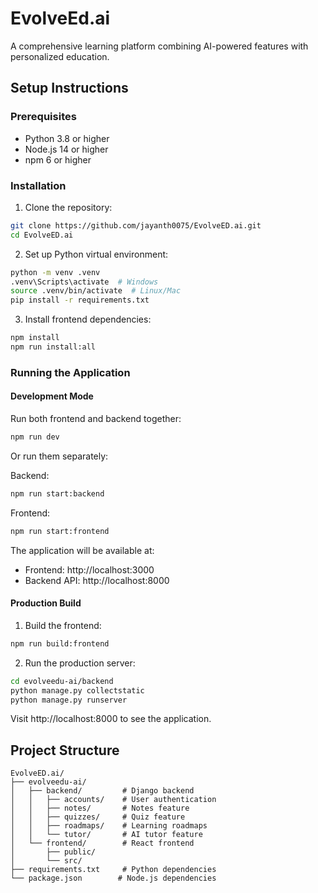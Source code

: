 # EvolveEd.ai

A comprehensive learning platform combining AI-powered features with personalized education.

## Setup Instructions

### Prerequisites
- Python 3.8 or higher
- Node.js 14 or higher
- npm 6 or higher

### Installation

1. Clone the repository:
```bash
git clone https://github.com/jayanth0075/EvolveED.ai.git
cd EvolveED.ai
```

2. Set up Python virtual environment:
```bash
python -m venv .venv
.venv\Scripts\activate  # Windows
source .venv/bin/activate  # Linux/Mac
pip install -r requirements.txt
```

3. Install frontend dependencies:
```bash
npm install
npm run install:all
```

### Running the Application

#### Development Mode
Run both frontend and backend together:
```bash
npm run dev
```

Or run them separately:

Backend:
```bash
npm run start:backend
```

Frontend:
```bash
npm run start:frontend
```

The application will be available at:
- Frontend: http://localhost:3000
- Backend API: http://localhost:8000

#### Production Build
1. Build the frontend:
```bash
npm run build:frontend
```

2. Run the production server:
```bash
cd evolveedu-ai/backend
python manage.py collectstatic
python manage.py runserver
```

Visit http://localhost:8000 to see the application.

## Project Structure

```
EvolveED.ai/
├── evolveedu-ai/
│   ├── backend/         # Django backend
│   │   ├── accounts/    # User authentication
│   │   ├── notes/       # Notes feature
│   │   ├── quizzes/     # Quiz feature
│   │   ├── roadmaps/    # Learning roadmaps
│   │   └── tutor/       # AI tutor feature
│   └── frontend/        # React frontend
│       ├── public/
│       └── src/
├── requirements.txt     # Python dependencies
└── package.json        # Node.js dependencies
```
